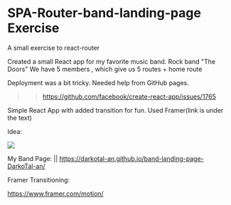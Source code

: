 # SPA-Router-band-landing-page Exercise

A small exercise to react-router

Created a small React app for my favorite music band. Rock band "The Doors" We have 5 members , which give us 5 routes + home route

Deployment was a bit tricky. Needed help from GitHub pages.

>> https://github.com/facebook/create-react-app/issues/1765

Simple React App with added transition for fun. Used Framer(link is under the text)

Idea: 

![](preview.gif)


My Band Page:
|| https://darkotal-an.github.io/band-landing-page-DarkoTal-an/

Framer Transitioning:

https://www.framer.com/motion/
